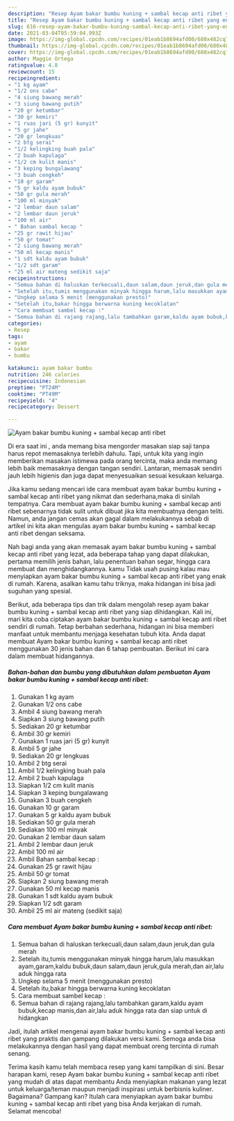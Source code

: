 ```yaml
---
description: "Resep Ayam bakar bumbu kuning + sambal kecap anti ribet yang enak Untuk Jualan"
title: "Resep Ayam bakar bumbu kuning + sambal kecap anti ribet yang enak Untuk Jualan"
slug: 616-resep-ayam-bakar-bumbu-kuning-sambal-kecap-anti-ribet-yang-enak-untuk-jualan
date: 2021-03-04T05:59:04.993Z
image: https://img-global.cpcdn.com/recipes/01eab1b8694afd00/680x482cq70/ayam-bakar-bumbu-kuning-sambal-kecap-anti-ribet-foto-resep-utama.jpg
thumbnail: https://img-global.cpcdn.com/recipes/01eab1b8694afd00/680x482cq70/ayam-bakar-bumbu-kuning-sambal-kecap-anti-ribet-foto-resep-utama.jpg
cover: https://img-global.cpcdn.com/recipes/01eab1b8694afd00/680x482cq70/ayam-bakar-bumbu-kuning-sambal-kecap-anti-ribet-foto-resep-utama.jpg
author: Maggie Ortega
ratingvalue: 4.8
reviewcount: 15
recipeingredient:
- "1 kg ayam"
- "1/2 ons cabe"
- "4 siung bawang merah"
- "3 siung bawang putih"
- "20 gr ketumbar"
- "30 gr kemiri"
- "1 ruas jari (5 gr) kunyit"
- "5 gr jahe"
- "20 gr lengkuas"
- "2 btg serai"
- "1/2 kelingking buah pala"
- "2 buah kapulaga"
- "1/2 cm kulit manis"
- "3 keping bungalawang"
- "3 buah cengkeh"
- "10 gr garam"
- "5 gr kaldu ayam bubuk"
- "50 gr gula merah"
- "100 ml minyak"
- "2 lembar daun salam"
- "2 lembar daun jeruk"
- "100 ml air"
- " Bahan sambal kecap "
- "25 gr rawit hijau"
- "50 gr tomat"
- "2 siung bawang merah"
- "50 ml kecap manis"
- "1 sdt kaldu ayam bubuk"
- "1/2 sdt garam"
- "25 ml air mateng sedikit saja"
recipeinstructions:
- "Semua bahan di haluskan terkecuali,daun salam,daun jeruk,dan gula merah"
- "Setelah itu,tumis menggunakan minyak hingga harum,lalu masukkan ayam,garam,kaldu bubuk,daun salam,daun jeruk,gula merah,dan air,lalu aduk hingga rata"
- "Ungkep selama 5 menit (menggunakan presto)"
- "Setelah itu,bakar hingga berwarna kuning kecoklatan"
- "Cara membuat sambel kecap :"
- "Semua bahan di rajang rajang,lalu tambahkan garam,kaldu ayam bubuk,kecap manis,dan air,lalu aduk hingga rata dan siap untuk di hidangkan"
categories:
- Resep
tags:
- ayam
- bakar
- bumbu

katakunci: ayam bakar bumbu 
nutrition: 246 calories
recipecuisine: Indonesian
preptime: "PT24M"
cooktime: "PT49M"
recipeyield: "4"
recipecategory: Dessert

---
```



![Ayam bakar bumbu kuning + sambal kecap anti ribet](https://img-global.cpcdn.com/recipes/01eab1b8694afd00/680x482cq70/ayam-bakar-bumbu-kuning-sambal-kecap-anti-ribet-foto-resep-utama.jpg)

Di era  saat ini , anda memang bisa mengorder masakan siap saji tanpa harus repot memasaknya terlebih dahulu. Tapi, untuk kita yang ingin memberikan masakan istimewa pada orang tercinta, maka anda memang lebih baik memasaknya dengan tangan sendiri. Lantaran, memasak sendiri jauh lebih higienis dan juga dapat menyesuaikan sesuai kesukaan keluarga.

Jika kamu sedang mencari ide cara membuat ayam bakar bumbu kuning + sambal kecap anti ribet yang nikmat dan sederhana,maka di sinilah tempatnya. Cara membuat ayam bakar bumbu kuning + sambal kecap anti ribet  sebenarnya tidak sulit untuk dibuat jika kita membuatnya dengan teliti. Namun, anda jangan cemas akan gagal dalam melakukannya 
sebab di artikel ini kita akan mengulas ayam bakar bumbu kuning + sambal kecap anti ribet dengan seksama.  



Nah bagi anda yang akan memasak ayam bakar bumbu kuning + sambal kecap anti ribet yang lezat, ada beberapa tahap yang dapat dilakukan, pertama memilih jenis bahan, lalu penentuan bahan segar, hingga cara membuat dan menghidangkannya. kamu Tidak usah pusing kalau mau menyiapkan ayam bakar bumbu kuning + sambal kecap anti ribet yang enak di rumah. Karena, asalkan kamu  tahu triknya, maka hidangan ini bisa jadi suguhan yang spesial.

Berikut, ada beberapa tips dan trik dalam mengolah resep ayam bakar bumbu kuning + sambal kecap anti ribet yang siap dihidangkan. Kali ini, mari kita coba ciptakan ayam bakar bumbu kuning + sambal kecap anti ribet sendiri di rumah. Tetap berbahan sederhana, hidangan ini bisa memberi manfaat untuk membantu menjaga kesehatan tubuh kita. Anda dapat membuat Ayam bakar bumbu kuning + sambal kecap anti ribet menggunakan 30 jenis bahan dan 6 tahap pembuatan. Berikut ini cara dalam membuat hidangannya.

<!--inarticleads1-->

##### Bahan-bahan dan bumbu yang dibutuhkan dalam pembuatan Ayam bakar bumbu kuning + sambal kecap anti ribet:

1. Gunakan 1 kg ayam
1. Gunakan 1/2 ons cabe
1. Ambil 4 siung bawang merah
1. Siapkan 3 siung bawang putih
1. Sediakan 20 gr ketumbar
1. Ambil 30 gr kemiri
1. Gunakan 1 ruas jari (5 gr) kunyit
1. Ambil 5 gr jahe
1. Sediakan 20 gr lengkuas
1. Ambil 2 btg serai
1. Ambil 1/2 kelingking buah pala
1. Ambil 2 buah kapulaga
1. Siapkan 1/2 cm kulit manis
1. Siapkan 3 keping bungalawang
1. Gunakan 3 buah cengkeh
1. Gunakan 10 gr garam
1. Gunakan 5 gr kaldu ayam bubuk
1. Sediakan 50 gr gula merah
1. Sediakan 100 ml minyak
1. Gunakan 2 lembar daun salam
1. Ambil 2 lembar daun jeruk
1. Ambil 100 ml air
1. Ambil  Bahan sambal kecap :
1. Gunakan 25 gr rawit hijau
1. Ambil 50 gr tomat
1. Siapkan 2 siung bawang merah
1. Gunakan 50 ml kecap manis
1. Gunakan 1 sdt kaldu ayam bubuk
1. Siapkan 1/2 sdt garam
1. Ambil 25 ml air mateng (sedikit saja)




<!--inarticleads2-->

##### Cara membuat Ayam bakar bumbu kuning + sambal kecap anti ribet:

1. Semua bahan di haluskan terkecuali,daun salam,daun jeruk,dan gula merah
1. Setelah itu,tumis menggunakan minyak hingga harum,lalu masukkan ayam,garam,kaldu bubuk,daun salam,daun jeruk,gula merah,dan air,lalu aduk hingga rata
1. Ungkep selama 5 menit (menggunakan presto)
1. Setelah itu,bakar hingga berwarna kuning kecoklatan
1. Cara membuat sambel kecap :
1. Semua bahan di rajang rajang,lalu tambahkan garam,kaldu ayam bubuk,kecap manis,dan air,lalu aduk hingga rata dan siap untuk di hidangkan




Jadi, itulah artikel mengenai  ayam bakar bumbu kuning + sambal kecap anti ribet  yang praktis dan gampang dilakukan versi kami. Semoga anda bisa melakukannya dengan hasil yang dapat membuat oreng tercinta di rumah senang. 

Terima kasih kamu telah membaca resep yang kami tampilkan di sini. Besar harapan kami, resep  Ayam bakar bumbu kuning + sambal kecap anti ribet yang mudah di atas dapat membantu Anda menyiapkan makanan yang lezat untuk keluarga/teman maupun menjadi inspirasi untuk berbisnis kuliner. Bagaimana? Gampang kan? Itulah cara menyiapkan ayam bakar bumbu kuning + sambal kecap anti ribet yang bisa Anda kerjakan di rumah. Selamat mencoba!

